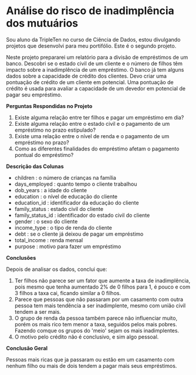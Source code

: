# Análise do risco de inadimplência dos mutuários
Sou aluno da TripleTen no curso de Ciência de Dados, estou divulgando projetos que desenvolvi para meu portifólio. Este é o segundo projeto.

Neste projeto prepararei um relatório para a divisão de empréstimos de um banco. Descobri se o estado civil de um cliente e o número de filhos têm impacto sobre a inadimplência de um empréstimo. O banco já tem alguns dados sobre a capacidade de crédito dos clientes.
Devo criar uma pontuação de crédito de um cliente em potencial. Uma pontuação de crédito é usada para avaliar a capacidade de um devedor em potencial de pagar seu empréstimo.

**Perguntas Respondidas no Projeto**
1. Existe alguma relação entre ter filhos e pagar um empréstimo em dia?
2. Existe alguma relação entre o estado civil e o pagamento de um empréstimo no prazo estipulado?
3. Existe uma relação entre o nível de renda e o pagamento de um empréstimo no prazo?
4. Como as diferentes finalidades do empréstimo afetam o pagamento pontual do empréstimo?

**Descrição das Colunas**
* children : o número de crianças na família
* days_employed : quanto tempo o cliente trabalhou
* dob_years : a idade do cliente
* education : o nível de educação do cliente
* education_id : identificador da educação do cliente
* family_status : estado civil do cliente
* family_status_id : identificador do estado civil do cliente
* gender : o sexo do cliente
* income_type : o tipo de renda do cliente
* debt : se o cliente já deixou de pagar um empréstimo
* total_income : renda mensal
* purpose : motivo para fazer um empréstimo

**Conclusões** 

Depois de analisar os dados, conclui que:

1. Ter filhos não parece ser um fator que aumente a taxa de inadimplência, pois mesmo que tenha aumentado 2% de 0 filhos para 1, é pouco e com 3 filhos a taxa cai, ficando similar a 0 filhos.
2. Parece que pessoas que não passaram por um casamento com outra pessoa tem mais tendência a ser inadimplente, mesmo com união civil tendem a ser mais.
3. O grupo de renda da pessoa também parece não influenciar muito, porém os mais rico tem menor a taxa, seguidos pelos mais pobres. Fazendo comque os grupos do 'meio' sejam os mais inadimplentes.
4. O motivo pelo crédito não é conclusivo, e sim algo pessoal.

**Conclusão Geral**

Pessoas mais ricas que ja passaram ou estão em um casamento com nenhum filho ou mais de dois tendem a pagar mais seus empréstimos.
